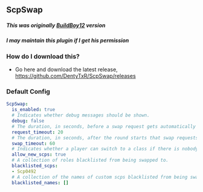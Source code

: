 ## ScpSwap

##### This was originally [BuildBoy12](https://github.com/BuildBoy12-SL/ScpSwap) version
##### I may maintain this plugin if I get his permission


### How do I download this?
  - Go here and download the latest release, https://github.com/DentyTxR/ScpSwap/releases

### Default Config
```yml
ScpSwap:
  is_enabled: true
  # Indicates whether debug messages should be shown.
  debug: false
  # The duration, in seconds, before a swap request gets automatically deleted.
  request_timeout: 20
  # The duration, in seconds, after the round starts that swap requests can be sent.
  swap_timeout: 60
  # Indicates whether a player can switch to a class if there is nobody playing as it.
  allow_new_scps: true
  # A collection of roles blacklisted from being swapped to.
  blacklisted_scps:
  - Scp0492
  # A collection of the names of custom scps blacklisted from being swapped to. This must match the name the developer integrated the SCP into this plugin's API with.
  blacklisted_names: []
```